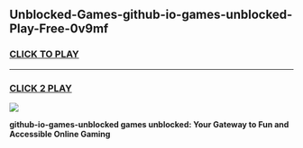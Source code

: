 
## Unblocked-Games-github-io-games-unblocked-Play-Free-0v9mf
<h3>
<a href="https://premium76.site?title=github-io-games-unblocked&ref=21A">CLICK TO PLAY</a></h3>
<hr>

<h3>
<a href="https://premium76.site?title=github-io-games-unblocked&ref=21A">CLICK 2 PLAY</a>
  
</h3>

<a href="https://premium76.site?title=github-io-games-unblocked&ref=21A"><img src="https://clearcache.store/games.png"></a>


**github-io-games-unblocked games unblocked: Your Gateway to Fun and Accessible Online Gaming**
